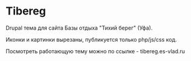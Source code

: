 # Tibereg

Drupal тема для сайта Базы отдыха "Тихий берег" (Уфа). 

Иконки и картинки вырезаны, публикуется только php/js/css код.

Посмотреть работающую тему можно по ссылке - tibereg.es-vlad.ru
